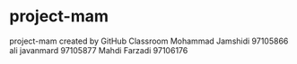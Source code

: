 # project-mam
project-mam created by GitHub Classroom
Mohammad Jamshidi 97105866
ali javanmard 97105877
Mahdi Farzadi 97106176
